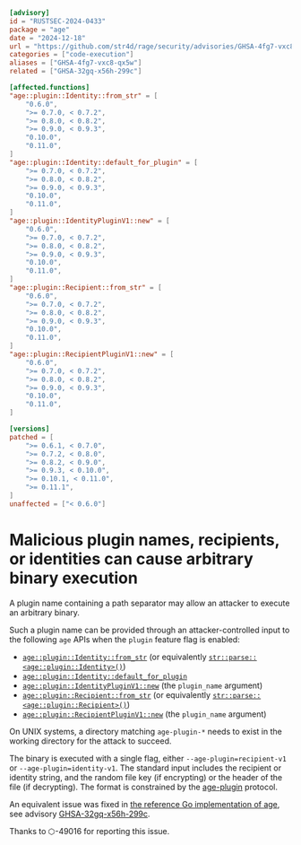 ```toml
[advisory]
id = "RUSTSEC-2024-0433"
package = "age"
date = "2024-12-18"
url = "https://github.com/str4d/rage/security/advisories/GHSA-4fg7-vxc8-qx5w"
categories = ["code-execution"]
aliases = ["GHSA-4fg7-vxc8-qx5w"]
related = ["GHSA-32gq-x56h-299c"]

[affected.functions]
"age::plugin::Identity::from_str" = [
    "0.6.0",
    ">= 0.7.0, < 0.7.2",
    ">= 0.8.0, < 0.8.2",
    ">= 0.9.0, < 0.9.3",
    "0.10.0",
    "0.11.0",
]
"age::plugin::Identity::default_for_plugin" = [
    ">= 0.7.0, < 0.7.2",
    ">= 0.8.0, < 0.8.2",
    ">= 0.9.0, < 0.9.3",
    "0.10.0",
    "0.11.0",
]
"age::plugin::IdentityPluginV1::new" = [
    "0.6.0",
    ">= 0.7.0, < 0.7.2",
    ">= 0.8.0, < 0.8.2",
    ">= 0.9.0, < 0.9.3",
    "0.10.0",
    "0.11.0",
]
"age::plugin::Recipient::from_str" = [
    "0.6.0",
    ">= 0.7.0, < 0.7.2",
    ">= 0.8.0, < 0.8.2",
    ">= 0.9.0, < 0.9.3",
    "0.10.0",
    "0.11.0",
]
"age::plugin::RecipientPluginV1::new" = [
    "0.6.0",
    ">= 0.7.0, < 0.7.2",
    ">= 0.8.0, < 0.8.2",
    ">= 0.9.0, < 0.9.3",
    "0.10.0",
    "0.11.0",
]

[versions]
patched = [
    ">= 0.6.1, < 0.7.0",
    ">= 0.7.2, < 0.8.0",
    ">= 0.8.2, < 0.9.0",
    ">= 0.9.3, < 0.10.0",
    ">= 0.10.1, < 0.11.0",
    ">= 0.11.1",
]
unaffected = ["< 0.6.0"]
```

# Malicious plugin names, recipients, or identities can cause arbitrary binary execution

A plugin name containing a path separator may allow an attacker to execute an arbitrary
binary.

Such a plugin name can be provided through an attacker-controlled input to the following
`age` APIs when the `plugin` feature flag is enabled:
- [`age::plugin::Identity::from_str`](https://docs.rs/age/0.11.0/age/plugin/struct.Identity.html#impl-FromStr-for-Identity)
  (or equivalently [`str::parse::<age::plugin::Identity>()`](https://doc.rust-lang.org/stable/core/primitive.str.html#method.parse))
- [`age::plugin::Identity::default_for_plugin`](https://docs.rs/age/0.11.0/age/plugin/struct.Identity.html#method.default_for_plugin)
- [`age::plugin::IdentityPluginV1::new`](https://docs.rs/age/0.11.0/age/plugin/struct.IdentityPluginV1.html#method.new)
  (the `plugin_name` argument)
- [`age::plugin::Recipient::from_str`](https://docs.rs/age/0.11.0/age/plugin/struct.Recipient.html#impl-FromStr-for-Recipient)
  (or equivalently [`str::parse::<age::plugin::Recipient>()`](https://doc.rust-lang.org/stable/core/primitive.str.html#method.parse))
- [`age::plugin::RecipientPluginV1::new`](https://docs.rs/age/0.11.0/age/plugin/struct.RecipientPluginV1.html#method.new)
  (the `plugin_name` argument)

On UNIX systems, a directory matching `age-plugin-*` needs to exist in the working
directory for the attack to succeed.

The binary is executed with a single flag, either `--age-plugin=recipient-v1` or
`--age-plugin=identity-v1`. The standard input includes the recipient or identity string,
and the random file key (if encrypting) or the header of the file (if decrypting). The
format is constrained by the [age-plugin](https://c2sp.org/age-plugin) protocol.

An equivalent issue was fixed in [the reference Go implementation of age](https://github.com/FiloSottile/age),
see advisory [GHSA-32gq-x56h-299c](https://github.com/FiloSottile/age/security/advisories/GHSA-32gq-x56h-299c).

Thanks to ⬡-49016 for reporting this issue.
